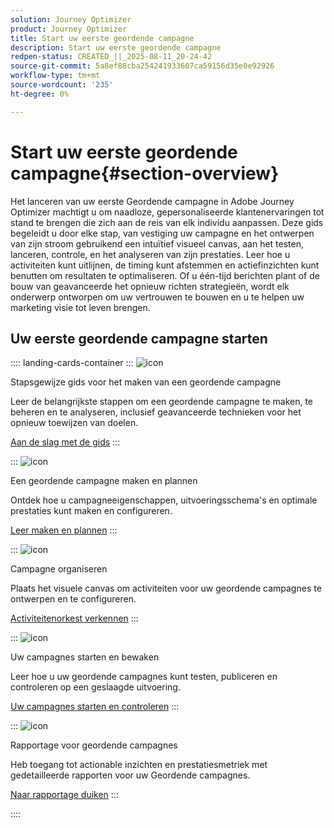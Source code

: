 ```yaml
---
solution: Journey Optimizer
product: Journey Optimizer
title: Start uw eerste geordende campagne
description: Start uw eerste geordende campagne
redpen-status: CREATED_||_2025-08-11_20-24-42
source-git-commit: 5a8ef88cba254241933607ca59156d35e0e92926
workflow-type: tm+mt
source-wordcount: '235'
ht-degree: 0%

---
```



# Start uw eerste geordende campagne{#section-overview}

Het lanceren van uw eerste Geordende campagne in Adobe Journey Optimizer machtigt u om naadloze, gepersonaliseerde klantenervaringen tot stand te brengen die zich aan de reis van elk individu aanpassen. Deze gids begeleidt u door elke stap, van vestiging uw campagne en het ontwerpen van zijn stroom gebruikend een intuïtief visueel canvas, aan het testen, lanceren, controle, en het analyseren van zijn prestaties. Leer hoe u activiteiten kunt uitlijnen, de timing kunt afstemmen en actiefinzichten kunt benutten om resultaten te optimaliseren. Of u één-tijd berichten plant of de bouw van geavanceerde het opnieuw richten strategieën, wordt elk onderwerp ontworpen om uw vertrouwen te bouwen en u te helpen uw marketing visie tot leven brengen.

## Uw eerste geordende campagne starten

:::: landing-cards-container
:::
![icon](https://cdn.experienceleague.adobe.com/icons/circle-play.svg?lang=nl-NL)

Stapsgewijze gids voor het maken van een geordende campagne

Leer de belangrijkste stappen om een geordende campagne te maken, te beheren en te analyseren, inclusief geavanceerde technieken voor het opnieuw toewijzen van doelen.

[Aan de slag met de gids](../using/orchestrated/gs-campaign-creation.md)
:::

:::
![icon](https://cdn.experienceleague.adobe.com/icons/list-check.svg?lang=nl-NL)

Een geordende campagne maken en plannen

Ontdek hoe u campagneeigenschappen, uitvoeringsschema&#39;s en optimale prestaties kunt maken en configureren.

[Leer maken en plannen](../using/orchestrated/create-orchestrated-campaign.md)
:::

:::
![icon](https://cdn.experienceleague.adobe.com/icons/code-branch.svg?lang=nl-NL)

Campagne organiseren

Plaats het visuele canvas om activiteiten voor uw geordende campagnes te ontwerpen en te configureren.

[Activiteitenorkest verkennen](../using/orchestrated/orchestrate-activities.md)
:::

:::
![icon](https://cdn.experienceleague.adobe.com/icons/gear.svg?lang=nl-NL)

Uw campagnes starten en bewaken

Leer hoe u uw geordende campagnes kunt testen, publiceren en controleren op een geslaagde uitvoering.

[Uw campagnes starten en controleren](../using/orchestrated/start-monitor-campaigns.md)
:::

:::
![icon](https://cdn.experienceleague.adobe.com/icons/chart-line.svg?lang=nl-NL)

Rapportage voor geordende campagnes

Heb toegang tot actionable inzichten en prestatiesmetriek met gedetailleerde rapporten voor uw Geordende campagnes.

[Naar rapportage duiken](../using/orchestrated/reporting-campaigns.md)
:::

::::
